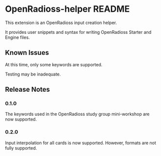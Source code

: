 # OpenRadioss-helper README

This extension is an OpenRadioss input creation helper.

It provides user snippets and syntax for writing OpenRadioss Starter and Engine files.

## Known Issues

At this time, only some keywords are supported.

Testing may be inadequate. 

## Release Notes

### 0.1.0

The keywords used in the OpenRadioss study group mini-workshop are now supported.

### 0.2.0

Input interpolation for all cards is now supported. However, formats are not fully supported.
